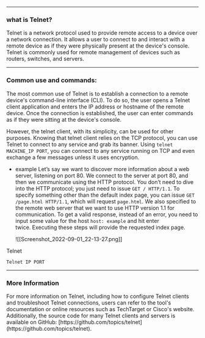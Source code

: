 --- ---
<h3>what is Telnet?</h3>
Telnet is a network protocol used to provide remote access to a device over a network connection. It allows a user to connect to and interact with a remote device as if they were physically present at the device's console. Telnet is commonly used for remote management of devices such as routers, switches, and servers.

---
<h3>Common use and commands:</h3>
The most common use of Telnet is to establish a connection to a remote device's command-line interface (CLI). To do so, the user opens a Telnet client application and enters the IP address or hostname of the remote device. Once the connection is established, the user can enter commands as if they were sitting at the device's console.

However, the telnet client, with its simplicity, can be used for other purposes. Knowing that telnet client relies on the TCP protocol, you can use Telnet to connect to any service and grab its banner. Using `telnet MACHINE_IP PORT`, you can connect to any service running on TCP and even exchange a few messages unless it uses encryption.

- example
	Let’s say we want to discover more information about a web server, listening on port 80. We connect to the server at port 80, and then we communicate using the HTTP protocol. You don’t need to dive into the HTTP protocol; you just need to issue `GET / HTTP/1.1`. To specify something other than the default index page, you can issue `GET /page.html HTTP/1.1`, which will request `page.html`. We also specified to the remote web server that we want to use HTTP version 1.1 for communication. To get a valid response, instead of an error, you need to input some value for the host `host: example` and hit enter twice. Executing these steps will provide the requested index page.

	![[Screenshot_2022-09-01_22-13-27.png]]

Telnet
```Terminal
Telnet IP PORT
```

---
<h3>More Information</h3>
For more information on Telnet, including how to configure Telnet clients and troubleshoot Telnet connections, users can refer to the tool's documentation or online resources such as TechTarget or Cisco's website. Additionally, the source code for many Telnet clients and servers is available on GitHub: [https://github.com/topics/telnet](https://github.com/topics/telnet).